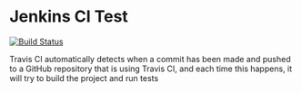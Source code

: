 # Jenkins CI Test

[![Build Status](https://travis-ci.org/ganny26/substack.svg?branch=master)](https://travis-ci.org/ganny26/substack)

 Travis CI automatically detects when a commit has been made and pushed to a GitHub repository that is using Travis CI, and each time this happens, it will try to build the project and run tests

 

